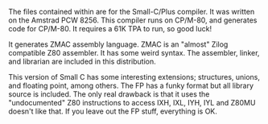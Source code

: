 The files contained within are for the Small-C/Plus compiler. It
was written on the Amstrad PCW 8256. This compiler runs on
CP/M-80, and generates code for CP/M-80. It requires a 61K TPA to
run, so good luck!

It generates ZMAC assembly language. ZMAC is an "almost" Zilog
compatible Z80 assembler. It has some weird syntax. The
assembler, linker, and librarian are included in this
distribution.

This version of Small C has some interesting extensions;
structures, unions, and floating point, among others. The FP has
a funky format but all library source is included. The only real
drawback is that it uses the "undocumented" Z80 instructions to
access IXH, IXL, IYH, IYL and Z80MU doesn't like that. If you
leave out the FP stuff, everything is OK.


